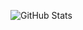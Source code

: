 ![GitHub Stats](https://github-readme-stats.vercel.app/api?username=awwais&show_icons=true&count_private=true&theme=radical)

